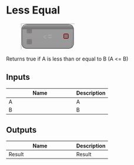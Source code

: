 # Less Equal

<div align="left" data-full-width="false"><figure><img src="../../../../api/Math/Operators/Less_Equal.png" alt=""><figcaption></figcaption></figure></div>

Returns true if A is less than or equal to B (A <= B)

## Inputs

<table><thead><tr><th width="170">Name</th><th>Description</th></tr></thead><tbody><tr><td>A</td><td>A</td></tr><tr><td>B</td><td>B</td></tr></tbody></table>

## Outputs

<table><thead><tr><th width="170">Name</th><th>Description</th></tr></thead><tbody><tr><td>Result</td><td>Result</td></tr></tbody></table>
